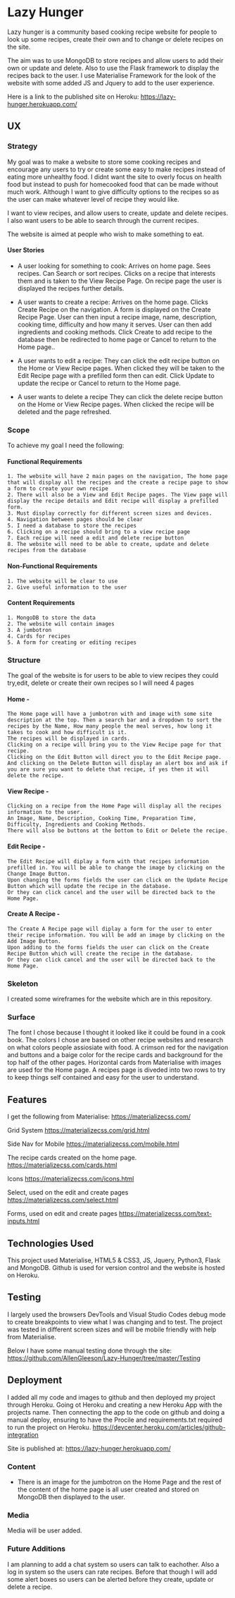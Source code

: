 # Lazy Hunger

Lazy hunger is a community based cooking recipe website for people to look up some recipes, create their own and to change or delete recipes on the site.

The aim was to use MongoDB to store recipes and allow users to add their own or update and delete. Also to use the Flask framework to display the recipes back to the user. I use Materialise Framework for the look of the website with some added JS and Jquery to add to the user experience.

Here is a link to the published site on Heroku: https://lazy-hunger.herokuapp.com/

## UX

### Strategy

My goal was to make a website to store some cooking recipes and encourage any users to try or create some easy to make recipes instead of eating more unhealthy food. I didnt want the site to overly focus on health food but instead to push for homecooked food that can be made without much work. Although I want to give difficulty options to the recipes so as the user can make whatever level of recipe they would like.

I want to view recipes, and allow users to create, update and delete recipes.
I also want users to be able to search through the current recipes.

The website is aimed at people who wish to make something to eat.

#### User Stories

- A user looking for something to cook:
Arrives on home page.
Sees recipes.
Can Search or sort recipes.
Clicks on a recipe that interests them and is taken to the View Recipe Page.
On recipe page the user is displayed the recipes further details.

- A user wants to create a recipe:
Arrives on the home page.
Clicks Create Recipe on the navigation.
A form is displayed on the Create Recipe Page.
User can then input a recipe image, name, description, cooking time, difficulty and how many it serves.
User can then add ingredients and cooking methods.
Click Create to add recipe to the database then be redirected to home page or Cancel to return to the Home page..

- A user wants to edit a recipe:
They can click the edit recipe button on the Home or View Recipe pages.
When clicked they will be taken to the Edit Recipe page with a prefilled form then can edit.
Click Update to update the recipe or Cancel to return to the Home page.

- A user wants to delete a recipe
They can click the delete recipe button on the Home or View Recipe pages.
When clicked the recipe will be deleted and the page refreshed.




### Scope

To achieve my goal I need the following:

#### Functional Requirements
    1. The website will have 2 main pages on the navigation, The home page that will display all the recipes and the create a recipe page to show a form to create your own recipe
    2. There will also be a View and Edit Recipe pages. The View page will display the recipe details and Edit recipe will display a prefilled form.
    3. Must display correctly for different screen sizes and devices.
    4. Navigation between pages should be clear
    5. I need a database to store the recipes
    6. Clicking on a recipe should bring to a view recipe page
    7. Each recipe will need a edit and delete recipe button
    8. The website will need to be able to create, update and delete recipes from the database

#### Non-Functional Requirements
    1. The website will be clear to use
    2. Give useful information to the user


#### Content Requirements
    1. MongoDB to store the data
    2. The website will contain images
    3. A jumbotron
    4. Cards for recipes
    5. A form for creating or editing recipes

### Structure

The goal of the website is for users to be able to view recipes they could try,edit, delete or create their own recipes so I will need 4 pages

#### Home -
    The Home page will have a jumbotron with and image with some site description at the top. Then a search bar and a dropdown to sort the recipes by the Name, How many people the meal serves, how long it takes to cook and how difficult is it.
    The recipes will be displayed in cards.
    Clicking on a recipe will bring you to the View Recipe page for that recipe.
    Clicking on the Edit Button will direct you to the Edit Recipe page.
    And clicking on the Delete Button will display an alert box and ask if you are sure you want to delete that recipe, if yes then it will delete the recipe.

#### View Recipe -
    Clicking on a recipe from the Home Page will display all the recipes information to the user.
    An Image, Name, Description, Cooking Time, Preparation Time, Difficulty, Ingredients and Cooking Methods.
    There will also be buttons at the bottom to Edit or Delete the recipe.


#### Edit Recipe -
    The Edit Recipe will diplay a form with that recipes information prefilled in. You will be able to change the image by clicking on the Change Image Button.
    Upon changing the forms fields the user can click on the Update Recipe Button which will update the recipe in the database.
    Or they can click cancel and the user will be directed back to the Home Page.


#### Create A Recipe -
    The Create A Recipe page will diplay a form for the user to enter their recipe information. You will be add an image by clicking on the Add Image Button.
    Upon adding to the forms fields the user can click on the Create Recipe Button which will create the recipe in the database.
    Or they can click cancel and the user will be directed back to the Home Page.
    
### Skeleton

I created some wireframes for the website which are in this repository.

### Surface

The font I chose because I thought it looked like it could be found in a cook book. The colors I chose are based on other recipe websites and research on what colors people assiosiate with food. A crimson red for the navigation and buttons and a baige color for the recipe cards and background for the top half of the other pages.
Horizontal cards from Materialise with images are used for the Home page. A recipes page is diveded into two rows to try to keep things self contained and easy for the user to understand.

## Features

I get the following from Materialise:
https://materializecss.com/

Grid System
https://materializecss.com/grid.html

Side Nav for Mobile
https://materializecss.com/mobile.html

The recipe cards created on the home page.
https://materializecss.com/cards.html

Icons
https://materializecss.com/icons.html

Select, used on the edit and create pages
https://materializecss.com/select.html

Forms, used on edit and create pages
https://materializecss.com/text-inputs.html

## Technologies Used

This project used Materialise, HTML5 & CSS3, JS, Jquery, Python3, Flask and MongoDB.
Github is used for version control and the website is hosted on Heroku.

## Testing

I largely used the browsers DevTools and Visual Studio Codes debug mode to create breakpoints to view what I was changing and to test.
The project was tested in different screen sizes and will be mobile friendly with help from Materialise.

Below I have some manual testing done through the site:
https://github.com/AllenGleeson/Lazy-Hunger/tree/master/Testing

## Deployment

I added all my code and images to github and then deployed my project through Heroku.
Going ot Heroku and creating a new Heroku App with the projects name. Then connecting the app to the code on github and doing a
manual deploy, ensuring to have the Procile and requirements.txt required to run the project on Heroku.
https://devcenter.heroku.com/articles/github-integration

Site is published at: https://lazy-hunger.herokuapp.com/

### Content

- There is an image for the jumbotron on the Home Page and the rest of the content of the home page is all user created and stored on MongoDB then displayed to the user.

### Media

Media will be user added.

### Future Additions

I am planning to add a chat system so users can talk to eachother. Also a log in system so the users can rate recipes.
Before that though I will add some alert boxes so users can be alerted before they create, update or delete a recipe.
